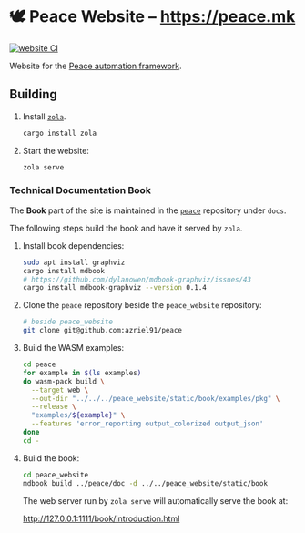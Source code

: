 # 🕊️ Peace Website &ndash; <https://peace.mk>

[![website CI](https://github.com/azriel91/peace/workflows/website/badge.svg)](https://github.com/azriel91/peace/actions/workflows/website.yml)

Website for the [Peace automation framework](https://github.com/azriel91/peace).

## Building

1. Install [`zola`](https://www.getzola.org/).

    ```bash
    cargo install zola
    ```

2. Start the website:

    ```bash
    zola serve
    ```

### Technical Documentation Book

The **Book** part of the site is maintained in the [`peace`](https://github.com/azriel91/peace) repository under `docs`.

The following steps build the book and have it served by `zola`.

1. Install book dependencies:

    ```bash
    sudo apt install graphviz
    cargo install mdbook
    # https://github.com/dylanowen/mdbook-graphviz/issues/43
    cargo install mdbook-graphviz --version 0.1.4
    ```

2. Clone the `peace` repository beside the `peace_website` repository:

    ```bash
    # beside peace_website
    git clone git@github.com:azriel91/peace
    ```

3. Build the WASM examples:

    ```bash
    cd peace
    for example in $(ls examples)
    do wasm-pack build \
      --target web \
      --out-dir "../../../peace_website/static/book/examples/pkg" \
      --release \
      "examples/${example}" \
      --features 'error_reporting output_colorized output_json'
    done
    cd -
    ```

4. Build the book:

    ```bash
    cd peace_website
    mdbook build ../peace/doc -d ../../peace_website/static/book
    ```

    The web server run by `zola serve` will automatically serve the book at:

    <http://127.0.0.1:1111/book/introduction.html>
